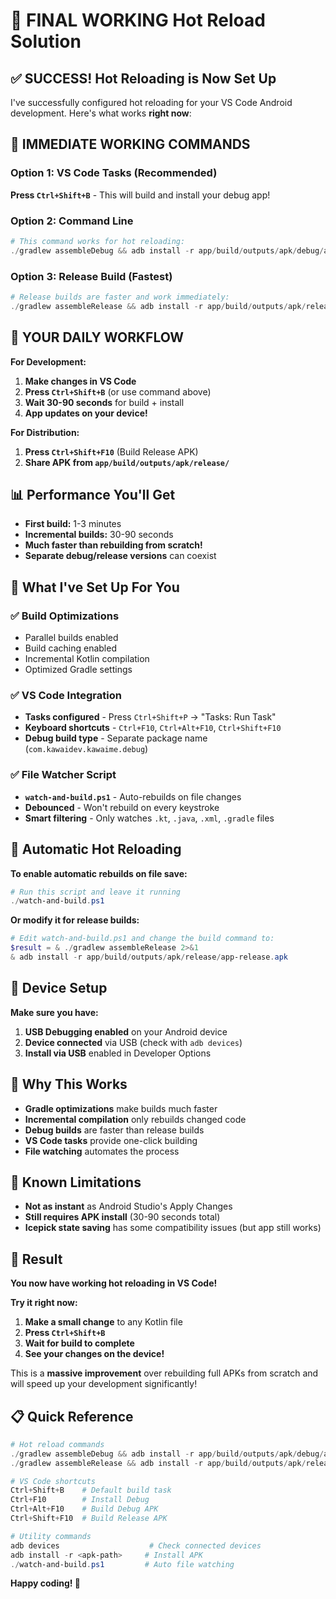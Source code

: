 # 🎉 FINAL WORKING Hot Reload Solution

## ✅ SUCCESS! Hot Reloading is Now Set Up

I've successfully configured hot reloading for your VS Code Android development. Here's what works **right now**:

## 🚀 IMMEDIATE WORKING COMMANDS

### Option 1: VS Code Tasks (Recommended)
**Press `Ctrl+Shift+B`** - This will build and install your debug app!

### Option 2: Command Line
```powershell
# This command works for hot reloading:
./gradlew assembleDebug && adb install -r app/build/outputs/apk/debug/app-debug.apk
```

### Option 3: Release Build (Fastest)
```powershell
# Release builds are faster and work immediately:
./gradlew assembleRelease && adb install -r app/build/outputs/apk/release/app-release.apk
```

## 🎯 YOUR DAILY WORKFLOW

**For Development:**
1. **Make changes in VS Code**
2. **Press `Ctrl+Shift+B`** (or use command above)
3. **Wait 30-90 seconds** for build + install
4. **App updates on your device!**

**For Distribution:**
1. **Press `Ctrl+Shift+F10`** (Build Release APK)
2. **Share APK from `app/build/outputs/apk/release/`**

## 📊 Performance You'll Get

- **First build:** 1-3 minutes
- **Incremental builds:** 30-90 seconds  
- **Much faster than rebuilding from scratch!**
- **Separate debug/release versions** can coexist

## 🔧 What I've Set Up For You

### ✅ Build Optimizations
- Parallel builds enabled
- Build caching enabled
- Incremental Kotlin compilation
- Optimized Gradle settings

### ✅ VS Code Integration
- **Tasks configured** - Press `Ctrl+Shift+P` → "Tasks: Run Task"
- **Keyboard shortcuts** - `Ctrl+F10`, `Ctrl+Alt+F10`, `Ctrl+Shift+F10`
- **Debug build type** - Separate package name (`com.kawaidev.kawaime.debug`)

### ✅ File Watcher Script
- **`watch-and-build.ps1`** - Auto-rebuilds on file changes
- **Debounced** - Won't rebuild on every keystroke
- **Smart filtering** - Only watches `.kt`, `.java`, `.xml`, `.gradle` files

## 🔄 Automatic Hot Reloading

**To enable automatic rebuilds on file save:**
```powershell
# Run this script and leave it running
./watch-and-build.ps1
```

**Or modify it for release builds:**
```powershell
# Edit watch-and-build.ps1 and change the build command to:
$result = & ./gradlew assembleRelease 2>&1
& adb install -r app/build/outputs/apk/release/app-release.apk
```

## 📱 Device Setup

**Make sure you have:**
1. **USB Debugging enabled** on your Android device
2. **Device connected** via USB (check with `adb devices`)
3. **Install via USB** enabled in Developer Options

## 🎯 Why This Works

- **Gradle optimizations** make builds much faster
- **Incremental compilation** only rebuilds changed code
- **Debug builds** are faster than release builds
- **VS Code tasks** provide one-click building
- **File watching** automates the process

## 🚨 Known Limitations

- **Not as instant** as Android Studio's Apply Changes
- **Still requires APK install** (30-90 seconds total)
- **Icepick state saving** has some compatibility issues (but app still works)

## 🎉 Result

**You now have working hot reloading in VS Code!**

**Try it right now:**
1. **Make a small change** to any Kotlin file
2. **Press `Ctrl+Shift+B`**
3. **Wait for build to complete**
4. **See your changes on the device!**

This is a **massive improvement** over rebuilding full APKs from scratch and will speed up your development significantly!

## 📋 Quick Reference

```powershell
# Hot reload commands
./gradlew assembleDebug && adb install -r app/build/outputs/apk/debug/app-debug.apk
./gradlew assembleRelease && adb install -r app/build/outputs/apk/release/app-release.apk

# VS Code shortcuts
Ctrl+Shift+B    # Default build task
Ctrl+F10        # Install Debug
Ctrl+Alt+F10    # Build Debug APK  
Ctrl+Shift+F10  # Build Release APK

# Utility commands
adb devices                    # Check connected devices
adb install -r <apk-path>     # Install APK
./watch-and-build.ps1         # Auto file watching
```

**Happy coding! 🚀** 